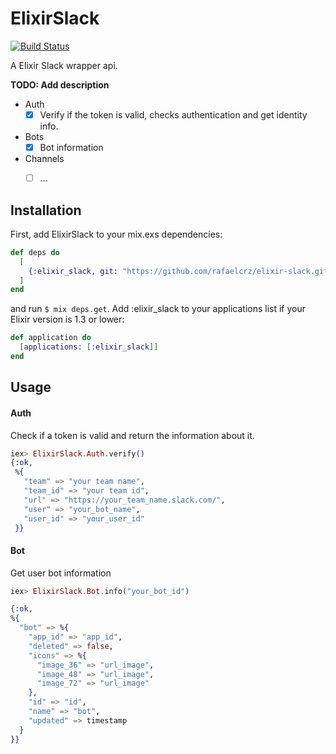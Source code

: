 # ElixirSlack

[![Build Status](https://semaphoreci.com/api/v1/rafaelcrz/elixir-slack/branches/master/badge.svg)](https://semaphoreci.com/rafaelcrz/elixir-slack)

A Elixir Slack wrapper api.

**TODO: Add description**
- Auth
	- [x] Verify if the token is valid, checks authentication and get identity info.
- Bots
	-  [x] Bot information
- Channels
	- [ ] ...


## Installation

First, add ElixirSlack to your mix.exs dependencies:
```elixir
def deps do
  [
    {:elixir_slack, git: "https://github.com/rafaelcrz/elixir-slack.git"}
  ]
end
```
and run ``` $ mix deps.get ```. Add :elixir_slack to your applications list if your Elixir version is 1.3 or lower:
```elixir
def application do
  [applications: [:elixir_slack]]
end
```
## Usage

#### Auth
Check if a token is valid and return the information about it.

```elixir
iex> ElixirSlack.Auth.verify()
{:ok,
 %{
   "team" => "your team name",
   "team_id" => "your team id",
   "url" => "https://your_team_name.slack.com/",
   "user" => "your_bot_name",
   "user_id" => "your_user_id"
 }}
```
#### Bot
Get user bot information
```elixir
iex> ElixirSlack.Bot.info("your_bot_id")

{:ok,
%{
  "bot" => %{
    "app_id" => "app_id",
    "deleted" => false,
    "icons" => %{
      "image_36" => "url_image",
      "image_48" => "url_image",
      "image_72" => "url_image"
    },
    "id" => "id",
    "name" => "bot",
    "updated" => timestamp
  }
}}
```

